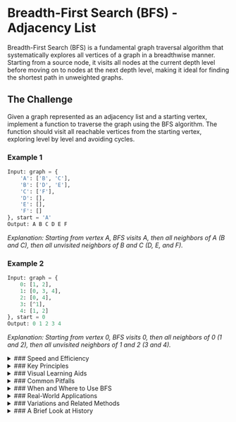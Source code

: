 # Breadth-First Search (BFS) - Adjacency List

Breadth-First Search (BFS) is a fundamental graph traversal algorithm that systematically explores all vertices of a graph in a breadthwise manner. Starting from a source node, it visits all nodes at the current depth level before moving on to nodes at the next depth level, making it ideal for finding the shortest path in unweighted graphs.

## The Challenge

Given a graph represented as an adjacency list and a starting vertex, implement a function to traverse the graph using the BFS algorithm. The function should visit all reachable vertices from the starting vertex, exploring level by level and avoiding cycles.

### Example 1

```python
Input: graph = {
    'A': ['B', 'C'],
    'B': ['D', 'E'],
    'C': ['F'],
    'D': [],
    'E': [],
    'F': []
}, start = 'A'
Output: A B C D E F
```

_Explanation: Starting from vertex A, BFS visits A, then all neighbors of A (B and C), then all unvisited neighbors of B and C (D, E, and F)._

### Example 2

```python
Input: graph = {
    0: [1, 2],
    1: [0, 3, 4],
    2: [0, 4],
    3: [^1],
    4: [1, 2]
}, start = 0
Output: 0 1 2 3 4
```

_Explanation: Starting from vertex 0, BFS visits 0, then all neighbors of 0 (1 and 2), then all unvisited neighbors of 1 and 2 (3 and 4)._

<details>
<summary>
### Speed and Efficiency
</summary>

BFS offers predictable performance characteristics:

- **Time Complexity**: O(V + E), where V is the number of vertices and E is the number of edges in the graph. Each vertex and edge is processed exactly once.
  
- **Space Complexity**: O(V) in the worst case, as the queue might need to store all vertices of the graph at the same time, particularly when many vertices are at the same level.
</details>
<details>
<summary>
### Key Principles
</summary>

BFS is built on several fundamental concepts:

- **Level-by-Level Exploration**: Visits all nodes at the current depth before moving to nodes at the next depth.

- **Queue-Based Implementation**: Uses a queue data structure to maintain the order of vertices to be explored.

- **Visited Tracking**: Employs a mechanism (typically a boolean array or set) to mark visited vertices and avoid cycles.

- **Breadth-First Property**: Guarantees that the first path found to any node is the shortest path in terms of the number of edges.
</details>
<details>
<summary>
### Visual Learning Aids
</summary>

For those who benefit from visual explanations, consider checking out these resources for interactive and animated guides:

- [Breadth First Search (BFS) Algorithm Visualization](https://www.youtube.com/watch?v=oDqjPvD54Ss) - Visualization by William Fiset
- [VisuAlgo - BFS & DFS](https://visualgo.net/en/dfsbfs) - Interactive visualization of BFS and DFS algorithms
- [University of San Francisco CS Visualization Tool](https://www.cs.usfca.edu/~galles/visualization/BFS.html) - Interactive BFS visualization
- [HackerEarth BFS Tutorial](https://www.hackerearth.com/practice/algorithms/graphs/breadth-first-search/tutorial/) - Visual explanation with examples
</details>
<details>
<summary>
### Common Pitfalls
</summary>

When implementing or using BFS, be mindful of these common challenges:

- **Forgetting to Mark Nodes as Visited**: Can lead to infinite loops in graphs with cycles.

- **Queue Overflow**: For very large graphs, the queue might consume excessive memory.

- **Disconnected Graphs**: BFS only visits nodes reachable from the starting vertex; separate BFS calls are needed for disconnected components.

- **Bidirectional Edges**: In undirected graphs, ensure each edge is considered only once to avoid redundant processing.

- **Initialization Errors**: Properly initialize the visited array/set and queue before starting the algorithm.
</details>
<details>
<summary>
### When and Where to Use BFS
</summary>

BFS is ideal in scenarios such as:

- Finding the shortest path in unweighted graphs.

- Level-order traversal of trees.

- Finding all nodes within a connected component.

- Testing if a graph is bipartite.

- Finding the minimum spanning tree for unweighted graphs.

However, it may not be the best choice for:

- Finding paths in weighted graphs (Dijkstra's algorithm is preferred).

- Memory-constrained environments where the queue size might be an issue.

- Scenarios where depth-first exploration is more natural (like maze solving).
</details>
<details>
<summary>
### Real-World Applications
</summary>

BFS has numerous practical applications, including:

- **Social Network Analysis**: Finding friends within a certain degree of connection.

- **Web Crawling**: Systematically browsing the World Wide Web.

- **GPS Navigation Systems**: Finding the shortest route with the fewest turns.

- **Network Broadcasting**: Efficiently disseminating information across a network.

- **Puzzle Solving**: Finding the shortest solution to puzzles like the Rubik's Cube.

- **Garbage Collection**: Identifying and collecting unreachable objects in memory management.
</details>
<details>
<summary>
### Variations and Related Methods
</summary>

Several specialized algorithms extend or modify BFS:

- **Bidirectional BFS**: Runs two simultaneous BFS searches from both the start and goal nodes.

- **0-1 BFS**: A variation for graphs with edge weights of 0 or 1, using a deque instead of a queue.

- **Multi-Source BFS**: Starts from multiple source nodes simultaneously.

- **Depth-First Search (DFS)**: Explores as far as possible along each branch before backtracking.

- **Dijkstra's Algorithm**: Extends BFS to handle weighted graphs.
</details>
<details>
<summary>
### A Brief Look at History
</summary>

BFS was first invented in 1945 by Konrad Zuse in his Ph.D. thesis on the Plankalkül programming language, though this wasn't published until 1972. It was independently rediscovered in 1959 by Edward F. Moore, who used it to find the shortest path out of a maze. C. Y. Lee further developed it into a wire routing algorithm in 1961. Today, BFS stands as one of the cornerstone algorithms in graph theory and computer science, with applications spanning from artificial intelligence to network analysis.
</details>